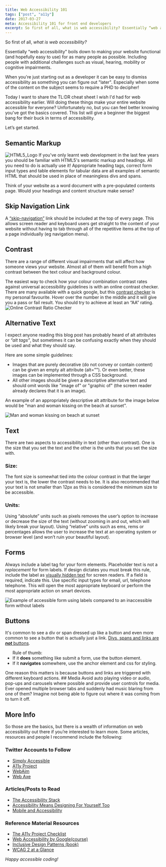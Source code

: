 ```yaml
---
title: Web Accessibility 101
tags: ["post", "a11y"]
date: 2017-03-27
meta: Accessibility 101 for front end developers
excerpt: So first of all, what is web accessibility? Essentially “web accessibility" boils down to making your website functional (and hopefully easy to use) for as many people as possible...
---
```


So first of all, _what is web accessibility?_

Essentially “web accessibility" boils down to making your website functional (and hopefully easy to use) for as many people as possible. Including people with additional challenges such as visual, hearing, mobility or cognitive impairments.

When you're just starting out as a developer it can be easy to dismiss accessibility as something you can figure out "later". Especially when some of the content on the subject seems to require a PHD to decipher!

Today I want to share the TL:DR cheat sheet I wish I'd had for web accessibility earlier. Will doing these things make your entire website accessible for everyone? Unfortunately no, but you can feel better knowing you've got the basics covered. This list will give a beginner the biggest bang for their buck in terms of accessibility.

Let’s get started.

## Semantic Markup

<img class="img-float-right" src="/images/posts/HTML5_Logo.png" alt="HTML5_Logo">
If you've only learnt web development in the last few years you should be familiar with HTML5's semantic markup and headings. All you need to do is actually use it! Appropriate heading tags, correct form input types and table elements for tabular data are all examples of semantic HTML that should be used in place of meaningless divs and spans.

Think of your website as a word document with a pre-populated contents page. Would your headings and content structure make sense?

## Skip Navigation Link

A <a href="https://www.bignerdranch.com/blog/web-accessibility-skip-navigation-links/" >“skip-navigation”</a> link should be included at the top of every page. This allows screen reader and keyboard users get straight to the content of your website without having to tab through all of the repetitive items at the top of a page individually (eg navigation menu).

## Contrast

There are a range of different visual impairments that will affect how someone views your website. Almost all of them will benefit from a high contrast between the text colour and background colour.

The easiest way to check how your colour combination contrast rates against universal accessibility guidelines is with an online contrast checker. There are many available with a quick google, but this <a href="http://leaverou.github.io/contrast-ratio/">contrast checker</a> is my personal favourite. Hover over the number in the middle and it will give you a pass or fail result. You should try to achieve at least an “AA” rating.
<img class="img-full" src="/images/posts/contrast2.png" alt="Online Contrast Ratio Checker">

## Alternative Text

I expect anyone reading this blog post has probably heard of alt attributes or _“alt tags”_, but sometimes it can be confusing exactly when they should be used and what they should say.

Here are some simple guidelines:

- Images that are purely decorative (do not convey or contain content) can be given an empty alt attribute (alt=""). Or even better, these images can be implemented through a CSS background.
- All other images should be given a descriptive alternative text and should omit words like "image of" or "graphic of" (the screen reader already declares that it is an image).

An example of an appropriately descriptive alt attribute for the image below would be "man and woman kissing on the beach at sunset".

<img class="img-full" src="/images/posts/Beach-Alt-Example.jpg" alt="Man and woman kissing on beach at sunset">

## Text

There are two aspects to accessibility in text (other than contrast). One is the size that you set the text and the other is the units that you set the size with.

### Size:

The font size is somewhat tied into the colour contrast in that the larger your text is, the lower the contrast needs to be. It is also recommended that your text is not smaller than 12px as this is considered the minimum size to be accessible.

### Units:

Using “absolute” units such as pixels removes the user’s option to increase or decrease the size of the text (without zooming in and out, which will likely break your layout). Using “relative” units such as ems, rems or percentages allows the user to increase the text at an operating system or browser level (and won’t ruin your beautiful layout).

## Forms

Always include a label tag for your form elements. Placeholder text is not a <em>replacement</em> for form labels. If design dictates you must break this rule, include the label as <a href="https://css-tricks.com/places-its-tempting-to-use-display-none-but-dont/" >visually hidden text</a> for screen readers.
If a field is required, indicate this. Use specific input types for email, url, telephone telephone. This will open the most appropriate keyboard or perform the most appropriate action on smart devices.

<img class="img-full" src="/images/posts/formExample-1.jpg" alt="Example of accessible form using labels compared to an inaccessible form without labels">

## Buttons

It's common to see a div or span dressed up like a button and even more common to see a button that is actually just a link. <a href="http://www.karlgroves.com/2013/05/14/links-are-not-buttons-neither-are-divs-and-spans/">Divs, spans and links are <strong><em>not</em></strong> buttons</a>.

<ul>Rule of thumb:
 	<li>If it <strong>does</strong> something like submit a form, use the button element.</li>
 	<li>If it <strong>navigates</strong> somewhere, use the anchor element and css for styling.</li>
</ul>
One reason this matters is because buttons and links are triggered with different keyboard actions.
## Media
Avoid auto playing video or audio, pop-ups and carousels where possible and provide user controls for media. Ever opened multiple browser tabs and suddenly had music blaring from one of them? Imagine not being able to figure out where it was coming from to turn it off.

## More Info

So those are the basics, but there is a wealth of information on web accessibility out there if you’re interested to learn more. Some articles, resources and people I recommend include the following:

### Twitter Accounts to Follow

- <a href="https://twitter.com/SAteaches">Simply Accessible</a>
- <a href="https://twitter.com/A11YProject?lang=en" >A11y Project</a>
- <a href="https://twitter.com/webaim" >WebAim</a>
- <a href="https://twitter.com/webaxe">Web Axe</a>

### Articles/Posts to Read

- <a href="https://simplyaccessible.com/article/the-accessibility-stack/" >The Accessibility Stack</a>
- <a href="http://humaan.com/accessibility-means-designing-for-yourself-too/" >Accessibility Means Designing For Yourself Too</a>
- <a href="https://www.smashingmagazine.com/2014/05/mobile-accessibility-why-care-what-can-you-do" >Mobile and Accessibility</a>

### Reference Material Resources

- <a href="http://a11yproject.com/checklist.html" >The A11y Project Checklist</a>
- <a href="https://www.udacity.com/course/web-accessibility--ud891" >Web Accessibility by Google(course)</a>
- <a href="https://shop.smashingmagazine.com/products/inclusive-design-patterns" >Inclusive Design Patterns (book)</a>
- <a href="https://www.w3.org/WAI/WCAG20/glance/" >WCAG 2 at a Glance</a>

_Happy accessible coding!_
